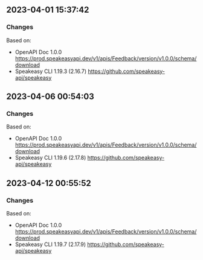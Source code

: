 

## 2023-04-01 15:37:42
### Changes
Based on:
- OpenAPI Doc 1.0.0 https://prod.speakeasyapi.dev/v1/apis/Feedback/version/v1.0.0/schema/download
- Speakeasy CLI 1.19.3 (2.16.7) https://github.com/speakeasy-api/speakeasy

## 2023-04-06 00:54:03
### Changes
Based on:
- OpenAPI Doc 1.0.0 https://prod.speakeasyapi.dev/v1/apis/Feedback/version/v1.0.0/schema/download
- Speakeasy CLI 1.19.6 (2.17.8) https://github.com/speakeasy-api/speakeasy

## 2023-04-12 00:55:52
### Changes
Based on:
- OpenAPI Doc 1.0.0 https://prod.speakeasyapi.dev/v1/apis/Feedback/version/v1.0.0/schema/download
- Speakeasy CLI 1.19.7 (2.17.9) https://github.com/speakeasy-api/speakeasy